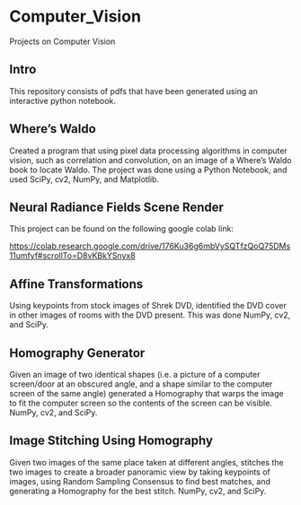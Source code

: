 # Computer_Vision

Projects on Computer Vision

## Intro

This repository consists of pdfs that have been generated using an interactive python notebook.

## Where’s Waldo

Created a program that using pixel data processing algorithms in computer vision, such as correlation and convolution, on an image of a Where’s Waldo book to locate Waldo. The project was done using a Python Notebook, and used SciPy, cv2, NumPy, and Matplotlib.


## Neural Radiance Fields Scene Render

This project can be found on the following google colab link:

https://colab.research.google.com/drive/176Ku36g6mbVySQTfzQoQ75DMs11umfyf#scrollTo=D8vKBkYSnyx8

## Affine Transformations

Using keypoints from stock images of Shrek DVD, identified the DVD cover in other images of rooms with the DVD present. This was done NumPy, cv2, and SciPy.

## Homography Generator

Given an image of two identical shapes (i.e. a picture of a computer screen/door at an obscured angle, and a shape similar to the computer screen of the same angle) generated a Homography that warps the image to fit the computer screen so the contents of the screen can be visible. NumPy, cv2, and SciPy.

## Image Stitching Using Homography 

Given two images of the same place taken at different angles, stitches the two images to create a broader panoramic view by taking keypoints of images, using Random Sampling Consensus to find best matches, and generating a Homography for the best stitch. NumPy, cv2, and SciPy.

